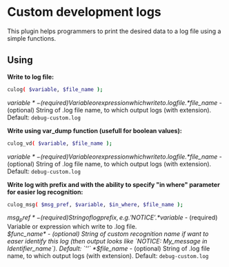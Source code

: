 # Custom development logs

This plugin helps programmers to print the desired data to a log file using a simple functions.

## Using

**Write to log file:**
```sh
culog( $variable, $file_name );
```
*$variable* - (required) Variable or expression which write to .log file.  
*$file_name* - (optional) String of .log file name, to which output logs (with extension). Default: `debug-custom.log`

**Write using var_dump function (usefull for boolean values):**
```sh
culog_vd( $variable, $file_name );
```
*$variable* - (required) Variable or expression which write to .log file.  
*$file_name* - (optional) String of .log file name, to which output logs (with extension). Default: `debug-custom.log`

**Write log with prefix and with the ability to specify "in where" parameter for easier log recognition:**
```sh
culog_msg( $msg_pref, $variable, $in_where, $file_name );
```
*$msg_pref* - (required) String of log prefix, e.g. 'NOTICE'.  
*$variable* - (required) Variable or expression which write to .log file.  
*$func_name* - (optional) String of custom recognition name if want to easer identify this log (then output looks like `NOTICE: My_message in Identifier_name`). Default: `''`  
*$file_name* - (optional) String of .log file name, to which output logs (with extension). Default: `debug-custom.log`  
